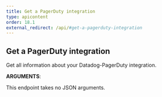 ```yaml
---
title: Get a PagerDuty integration
type: apicontent
order: 18.1
external_redirect: /api/#get-a-pagerduty-integration
---
```


## Get a PagerDuty integration

Get all information about your Datadog-PagerDuty integration.


**ARGUMENTS**:


This endpoint takes no JSON arguments.
